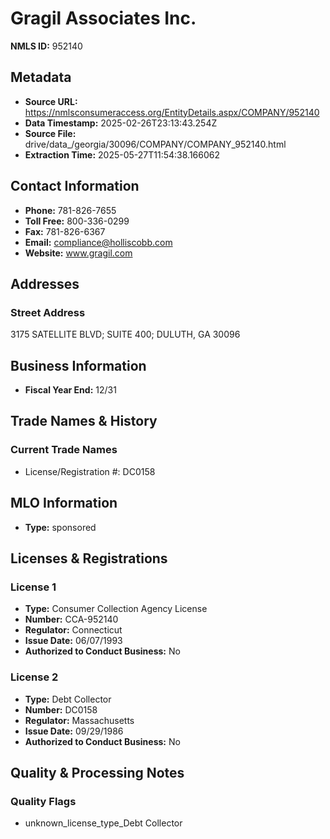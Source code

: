 # Gragil Associates Inc.

**NMLS ID:** 952140

## Metadata
- **Source URL:** https://nmlsconsumeraccess.org/EntityDetails.aspx/COMPANY/952140
- **Data Timestamp:** 2025-02-26T23:13:43.254Z
- **Source File:** drive/data_/georgia/30096/COMPANY/COMPANY_952140.html
- **Extraction Time:** 2025-05-27T11:54:38.166062

## Contact Information
- **Phone:** 781-826-7655
- **Toll Free:** 800-336-0299
- **Fax:** 781-826-6367
- **Email:** compliance@holliscobb.com
- **Website:** www.gragil.com

## Addresses
### Street Address
3175 SATELLITE BLVD; SUITE 400; DULUTH, GA 30096

## Business Information
- **Fiscal Year End:** 12/31

## Trade Names & History
### Current Trade Names
- License/Registration #: DC0158

## MLO Information
- **Type:** sponsored

## Licenses & Registrations

### License 1
- **Type:** Consumer Collection Agency License
- **Number:** CCA-952140
- **Regulator:** Connecticut
- **Issue Date:** 06/07/1993
- **Authorized to Conduct Business:** No

### License 2
- **Type:** Debt Collector
- **Number:** DC0158
- **Regulator:** Massachusetts
- **Issue Date:** 09/29/1986
- **Authorized to Conduct Business:** No

## Quality & Processing Notes
### Quality Flags
- unknown_license_type_Debt Collector

